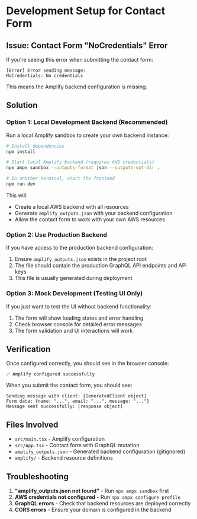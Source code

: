 # Development Setup for Contact Form

## Issue: Contact Form "NoCredentials" Error

If you're seeing this error when submitting the contact form:
```
[Error] Error sending message:
NoCredentials: No credentials
```

This means the Amplify backend configuration is missing.

## Solution

### Option 1: Local Development Backend (Recommended)
Run a local Amplify sandbox to create your own backend instance:

```bash
# Install dependencies
npm install

# Start local Amplify backend (requires AWS credentials)
npx ampx sandbox --outputs-format json --outputs-out-dir .

# In another terminal, start the frontend
npm run dev
```

This will:
- Create a local AWS backend with all resources
- Generate `amplify_outputs.json` with your backend configuration
- Allow the contact form to work with your own AWS resources

### Option 2: Use Production Backend
If you have access to the production backend configuration:

1. Ensure `amplify_outputs.json` exists in the project root
2. The file should contain the production GraphQL API endpoints and API keys
3. This file is usually generated during deployment

### Option 3: Mock Development (Testing UI Only)
If you just want to test the UI without backend functionality:

1. The form will show loading states and error handling
2. Check browser console for detailed error messages
3. The form validation and UI interactions will work

## Verification

Once configured correctly, you should see in the browser console:
```
✅ Amplify configured successfully
```

When you submit the contact form, you should see:
```
Sending message with client: [GeneratedClient object]
Form data: {name: "...", email: "...", message: "..."}
Message sent successfully: [response object]
```

## Files Involved

- `src/main.tsx` - Amplify configuration
- `src/App.tsx` - Contact form with GraphQL mutation
- `amplify_outputs.json` - Generated backend configuration (gitignored)
- `amplify/` - Backend resource definitions

## Troubleshooting

1. **"amplify_outputs.json not found"** - Run `npx ampx sandbox` first
2. **AWS credentials not configured** - Run `npx ampx configure profile` 
3. **GraphQL errors** - Check that backend resources are deployed correctly
4. **CORS errors** - Ensure your domain is configured in the backend